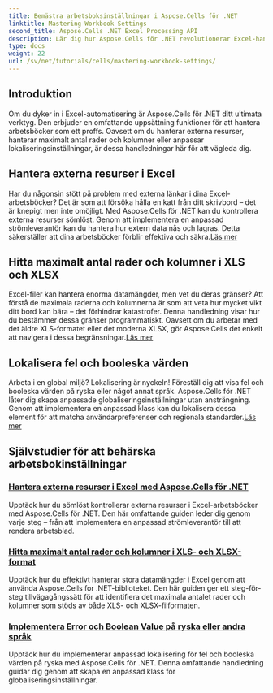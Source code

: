 ```yaml
---
title: Bemästra arbetsboksinställningar i Aspose.Cells för .NET
linktitle: Mastering Workbook Settings
second_title: Aspose.Cells .NET Excel Processing API
description: Lär dig hur Aspose.Cells för .NET revolutionerar Excel-hantering. Handledningarna omfattar lokalisering, datauppsättningshantering, externa resurser och arbetsboksinställningar på djupet.
type: docs
weight: 22
url: /sv/net/tutorials/cells/mastering-workbook-settings/
---
```


## Introduktion

Om du dyker in i Excel-automatisering är Aspose.Cells för .NET ditt ultimata verktyg. Den erbjuder en omfattande uppsättning funktioner för att hantera arbetsböcker som ett proffs. Oavsett om du hanterar externa resurser, hanterar maximalt antal rader och kolumner eller anpassar lokaliseringsinställningar, är dessa handledningar här för att vägleda dig.

## Hantera externa resurser i Excel

Har du någonsin stött på problem med externa länkar i dina Excel-arbetsböcker? Det är som att försöka hålla en katt från ditt skrivbord – det är knepigt men inte omöjligt. Med Aspose.Cells för .NET kan du kontrollera externa resurser sömlöst. Genom att implementera en anpassad strömleverantör kan du hantera hur extern data nås och lagras. Detta säkerställer att dina arbetsböcker förblir effektiva och säkra.[Läs mer](./manage-external-resources-in-excel/)

## Hitta maximalt antal rader och kolumner i XLS och XLSX

 Excel-filer kan hantera enorma datamängder, men vet du deras gränser? Att förstå de maximala raderna och kolumnerna är som att veta hur mycket vikt ditt bord kan bära – det förhindrar katastrofer. Denna handledning visar hur du bestämmer dessa gränser programmatiskt. Oavsett om du arbetar med det äldre XLS-formatet eller det moderna XLSX, gör Aspose.Cells det enkelt att navigera i dessa begränsningar.[Läs mer](./find-maximum-rows-and-columns/)

## Lokalisera fel och booleska värden

Arbeta i en global miljö? Lokalisering är nyckeln! Föreställ dig att visa fel och booleska värden på ryska eller något annat språk. Aspose.Cells för .NET låter dig skapa anpassade globaliseringsinställningar utan ansträngning. Genom att implementera en anpassad klass kan du lokalisera dessa element för att matcha användarpreferenser och regionala standarder.[Läs mer](./implement-error-and-boolean-value-in-russian-languages/)

## Självstudier för att behärska arbetsbokinställningar
### [Hantera externa resurser i Excel med Aspose.Cells för .NET](./manage-external-resources-in-excel/)
Upptäck hur du sömlöst kontrollerar externa resurser i Excel-arbetsböcker med Aspose.Cells för .NET. Den här omfattande guiden leder dig genom varje steg – från att implementera en anpassad strömleverantör till att rendera arbetsblad.
### [Hitta maximalt antal rader och kolumner i XLS- och XLSX-format](./find-maximum-rows-and-columns/)
Upptäck hur du effektivt hanterar stora datamängder i Excel genom att använda Aspose.Cells for .NET-biblioteket. Den här guiden ger ett steg-för-steg tillvägagångssätt för att identifiera det maximala antalet rader och kolumner som stöds av både XLS- och XLSX-filformaten.
### [Implementera Error och Boolean Value på ryska eller andra språk](./implement-error-and-boolean-value-in-russian-languages/)
Upptäck hur du implementerar anpassad lokalisering för fel och booleska värden på ryska med Aspose.Cells för .NET. Denna omfattande handledning guidar dig genom att skapa en anpassad klass för globaliseringsinställningar.